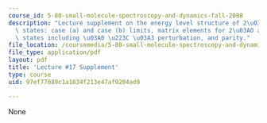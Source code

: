 ```yaml
---
course_id: 5-80-small-molecule-spectroscopy-and-dynamics-fall-2008
description: "Lecture supplement on the energy level structure of 2\u03A0 and 2\u03A3\
  \ states: case (a) and case (b) limits, matrix elements for 2\u03A0 and 2\u03A3\
  \ states including \u03A0 \u223C \u03A3 perturbation, and parity."
file_location: /coursemedia/5-80-small-molecule-spectroscopy-and-dynamics-fall-2008/97ef77089c1a1634f213e47af9204ad9_17s_engylvlstrctr.pdf
file_type: application/pdf
layout: pdf
title: 'Lecture #17 Supplement'
type: course
uid: 97ef77089c1a1634f213e47af9204ad9

---
```

None